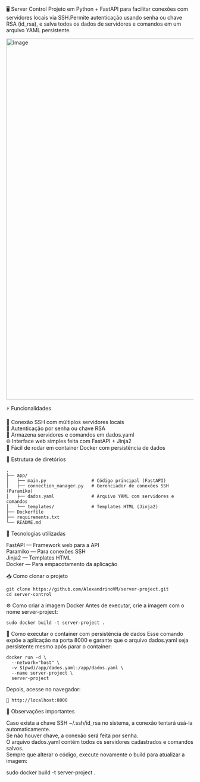 🖥️ Server Control
Projeto em Python + FastAPI para facilitar conexões com servidores locais via SSH.Permite autenticação usando senha ou chave RSA (id_rsa), e salva todos os dados de servidores e comandos em um arquivo YAML persistente.

<img width="1895" height="968" alt="Image" src="https://github.com/user-attachments/assets/5aba3495-4503-48b2-9bb1-c9dbf7e01442" />

⚡ Funcionalidades

📡 Conexão SSH com múltiplos servidores locais  
🔐 Autenticação por senha ou chave RSA  
💾 Armazena servidores e comandos em dados.yaml  
🌐 Interface web simples feita com FastAPI + Jinja2  
🐳 Fácil de rodar em container Docker com persistência de dados


📁 Estrutura de diretórios
```
. 
├── app/
│   ├── main.py                 # Código principal (FastAPI)
│   ├── connection_manager.py   # Gerenciador de conexões SSH (Paramiko)
│   ├── dados.yaml              # Arquivo YAML com servidores e comandos
│   └── templates/              # Templates HTML (Jinja2)
├── Dockerfile
├── requirements.txt
└── README.md
```

🧩 Tecnologias utilizadas

FastAPI — Framework web para a API  
Paramiko — Para conexões SSH  
Jinja2 — Templates HTML  
Docker — Para empacotamento da aplicação


📥 Como clonar o projeto
```
git clone https://github.com/AlexandrinoVM/server-project.git
cd server-control
```

⚙️ Como criar a imagem Docker
Antes de executar, crie a imagem com o nome server-project:
```
sudo docker build -t server-project .
``` 

🚀 Como executar o container com persistência de dados
Esse comando expõe a aplicação na porta 8000 e garante que o arquivo dados.yaml seja persistente mesmo após parar o container:
```
docker run -d \
  --network="host" \
  -v $(pwd)/app/dados.yaml:/app/dados.yaml \
  --name server-project \
  server-project
```
Depois, acesse no navegador:
```
🔗 http://localhost:8000
```
📌 Observações importantes

Caso exista a chave SSH  ~/.ssh/id_rsa no sistema, a conexão tentará usá-la automaticamente.  
Se não houver chave, a conexão será feita por senha.  
O arquivo dados.yaml contém todos os servidores cadastrados e comandos salvos.  
Sempre que alterar o código, execute novamente o build para atualizar a imagem:

sudo docker build -t server-project .

